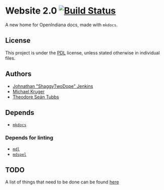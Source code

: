 # Website 2.0 [![Build Status](https://travis-ci.org/makruger/website-2.0.svg?branch=master)](https://travis-ci.org/makruger/website-2.0)

A new home for OpenIndiana docs, made with ``mkdocs``.

## License

This project is under the [PDL](https://www.openoffice.org/licenses/PDL.html)
license, unless stated otherwise in individual files.

## Authors

- [Johnathan "ShaggyTwoDope" Jenkins](https://github.com/shaggytwodope)
- [Michael Kruger](https://github.com/makruger)
- [Theodore Seán Tubbs](https://github.com/AdrianKoshka)

## Depends

- [``mkdocs``](http://www.mkdocs.org/)

### Depends for linting

- [``mdl``](https://github.com/mivok/markdownlint)
- [``mdspel``](https://www.npmjs.com/package/markdown-spellcheck)

## TODO

A list of things that need to be done can be found [here](TODO.md)
